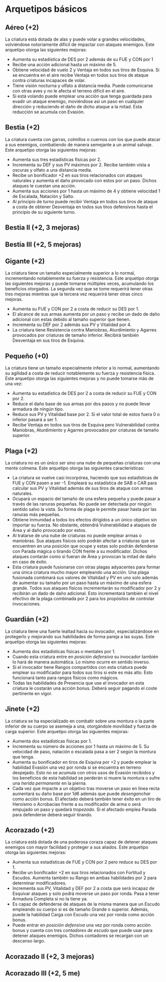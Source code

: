 # Arquetipos básicos

## Aéreo (+2)

La criatura está dotada de alas y puede volar a grandes velocidades, volviéndose notoriamente difícil de impactar con ataques enemigos. Este arquetipo otorga las siguientes mejoras:

- Aumenta su estadística de DES por 2 además de su FUE y CON por 1
- Recibe una acción adicional hasta un máximo de 5. 
- Obtiene velocidad de vuelo 2 y Ventaja en todos sus tiros de Esquiva. Si se encuentra en el aire recibe Ventaja en todos sus tiros de ataque contra criaturas incapaces de volar. 
- Tiene visión nocturna y olfato a distancia media. Puede comunicarse con otras aves y no le afecta el terreno difícil en el aire.
- Si está volando puede emplear una acción que tenga guardada para evadir un ataque enemigo, moviéndose así un paso en cualquier dirección y reduciendo el daño de dicho ataque a la mitad. Esta reducción se acumula con Evasión.

## Bestia (+2)

La criatura cuenta con garras, colmillos o cuernos con los que puede atacar a sus enemigos, combatiendo de manera semejante a un animal salvaje. Este arquetipo otorga las siguientes mejoras:

- Aumenta sus tres estadísticas físicas por 2.
- Incrementa su DEF y sus PV máximos por 2. Recibe también vista a oscuras y olfato a una distancia media.
- Recibe un bonificador +2 en sus tiros relacionados con ataques naturales y aumenta el daño provocado con estos por un paso. Dichos ataques le cuestan una acción.
- Aumenta sus acciones por 1 hasta un máximo de 4 y obtiene velocidad 1 de Escalada, Natación y Salto.
- Al principio de turno puede recibir Ventaja en todos sus tiros de ataque a costa de obtener Desventaja en todos sus tiros defensivos hasta el principio de su siguiente turno.

## Bestia II (+2, 3 mejoras)

## Bestia III (+2, 5 mejoras)

## Gigante (+2)

La criatura tiene un tamaño especialmente superior a lo normal, incrementando notablemente su fuerza y resistencia. Este arquetipo otorga las siguientes mejoras y puede tomarse múltiples veces, acumulando los beneficios otorgados. La segunda vez que se tome requerirá tener otras tres mejoras mientras que la tercera vez requerirá tener otras cinco mejoras.

- Aumenta su FUE y CON por 2 a costa de reducir su DES por 1. 
- El alcance de sus armas aumenta por un paso y recibe un dado de daño adicional con estas debido al tamaño superior que tienen.
- Incrementa su DEF por 2 además sus PV y Vitalidad por 4.
- La criatura tiene Resistencia contra Maniobras, Aturdimiento y Agarres provocados por criaturas de tamaño inferior. Recibirá también Desventaja en sus tiros de Esquiva.

## Pequeño (+0)

La criatura tiene un tamaño especialmente inferior a lo normal, aumentando su agilidad a costa de reducir notablemente su fuerza y resistencia física. Este arquetipo otorga las siguientes mejoras y no puede tomarse más de una vez:

- Aumenta su estadística de DES por 2 a costa de reducir su FUE y CON por 2.
- Reduce el daño base de sus armas por dos pasos y no puede llevar armadura de ningún tipo.
- Reduce sus PV y Vitalidad base por 2. Si el valor total de estos fuera 0 o inferior pasará a ser 1.
- Recibe Ventaja en todos sus tiros de Esquiva pero Vulnerabilidad contra Maniobras, Aturdimiento y Agarres provocados por criaturas de tamaño superior.

## Plaga (+2)

La criatura no es un único ser sino una nube de pequeñas criaturas con una mente colmena. Este arquetipo otorga las siguientes características:

- La criatura se vuelve casi incorpórea, haciendo que sus estadísticas de FUE y CON pasen a ser -1. Empleará su estadística de SAB o CAR para calcular sus PV y Vitalidad además de sus tiros de ataque con armas naturales.
- Ocupará un espacio del tamaño de una esfera pequeña y puede pasar a través de las ranuras pequeñas. No puede ser detectada por ningún sentido salvo la vista. Su forma de plaga le permite pasar hasta por las ranuras más pequeñas.
- Obtiene Inmunidad a todos los efectos dirigidos a un único objetivo sin importar su fuerza. No obstante, obtendrá Vulnerabilidad a ataques de Área y al daño provocado por estos.
- Al tratarse de una nube de criaturas no puede emplear armas o maniobras. Sus ataques físicos solo podrán afectar a criaturas que se encuentren en una posición que ocupe y estas solo podrán defenderse con Parada mágica o tirando CON frente a su modificador. Dichos ataques contarán como si fueran de Área y provocan la mitad de daño en caso de éxito.
- Esta criatura puede fusionarse con otras plagas adyacentes para formar una única criatura mucho mayor empleando una acción. Una plaga fusionada combinará sus valores de Vitalidad y PV en uno solo además de aumentar su tamaño por un paso hasta un máximo de una esfera grande. Todos sus ataques físicos incrementarán su modificador por 2 y recibirán un dado de daño adicional. Esto incrementará también el nivel efectivo de la plaga combinada por 2 para los propósitos de controlar invocaciones.

## Guardián (+2)

La criatura tiene una fuerte lealtad hacia su invocador, especializándose en protegerlo y mejorando sus habilidades de forma pareja a las suyas. Este arquetipo otorga las siguientes mejoras:

- Aumenta dos estadísticas físicas o mentales por 1.
- Cuando esta criatura entre en *posición defensiva* su invocador también lo hará de manera automática. Lo mismo ocurre en sentido inverso.
- Si el invocador tiene Rangos compartidos con esta criatura puede emplear su modificador para todos sus tiros si este es más alto. Esto funcionará tanto para rangos físicos como mágicos.
- Todas las habilidades de Presencia que use el invocador en esta criatura le costarán una acción bonus. Deberá seguir pagando el coste pertinente en vigor.

## Jinete (+2)

La criatura se ha especializado en combatir sobre una montura o la parte inferior de su cuerpo se asemeja a una, otorgándole movilidad y fuerza de carga superior. Este arquetipo otorga las siguientes mejoras:

- Aumenta dos estadísticas físicas por 1.
- Incrementa su número de acciones por 1 hasta un máximo de 5. Su velocidad de paso, natación o escalada pasa a ser 2 según la montura que tenga.
- Aumenta su bonificador en tiros de Esquiva por +2 y puede emplear la habilidad Evasión una vez por ronda si se encuentra en terreno despejado. Esto no se acumula con otros usos de Evasión recibidos y los beneficios de esta habilidad se perderán si muere la montura o sufre una *herida permanente* en la pierna.
- Cada vez que impacte a un objetivo tras moverse un paso en línea recta aumentará su daño base por 1d6 además que puede *desenganchar* como acción bonus. El afectado deberá también tener éxito en un tiro de Heroísmo o Acrobacias frente a su modificador de arma o será empujado un paso y quedará *tropezado*. Si el afectado emplea Parada para defenderse deberá seguir tirando. 

## Acorazado (+2)

La criatura está dotada de una poderosa coraza capaz de detener ataques enemigos con mayor facilidad y proteger a sus aliados. Este arquetipo otorga las siguientes mejoras:

- Aumenta sus estadísticas de FUE y CON por 2 pero reduce su DES por 1.
- Recibe un bonificador +2 en sus tiros relacionados con Fortitud y Escudos. Aumenta también su Rango en ambas habilidades por 2 para determinar modificadores.
- Incrementa sus PV, Vitalidad y DEF por 2 a costa que será incapaz de Esquivar ataques y solo podrá moverse un paso por ronda. Pasa a tener Armadura Completa si no la tiene ya.
- Es capaz de defenderse de ataques de la misma manera que un Escudo empleando su cuerpo si es de tamaño Grande o superior. Además, puede la habilidad Carga con Escudo una vez por ronda como acción bonus.
- Puede entrar en *posición defensiva* una vez por ronda como acción bonus y cuenta con tres *contadores de escudo* que puede usar para detener ataques enemigos. Dichos contadores se recargan con un descanso largo.

## Acorazado II (+2, 3 mejoras)

## Acorazado III (+2, 5 me)
